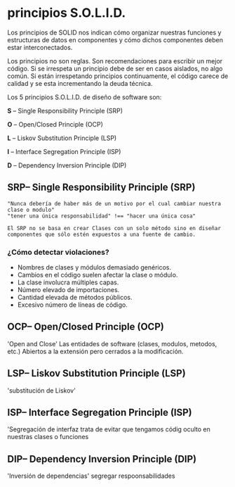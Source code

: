 # principios S.O.L.I.D.

  Los principios de SOLID nos indican cómo organizar nuestras funciones y estructuras de datos en componentes y cómo dichos componentes deben estar interconectados.

  Los principios no son reglas.
  Son recomendaciones para escribir un mejor código.
  Si se irrespeta un principio debe de ser en casos aislados, no algo común.
  Si están irrespetando principios continuamente, el código carece de calidad y se esta incrementando la deuda técnica.

  Los 5 principios S.O.L.I.D. de diseño de software son:

  **S** – Single Responsibility Principle (SRP)

  **O** – Open/Closed Principle (OCP)

  **L** – Liskov Substitution Principle (LSP)

  **I** – Interface Segregation Principle (ISP)

  **D** – Dependency Inversion Principle (DIP)

## SRP– Single Responsibility Principle (SRP)

    "Nunca debería de haber más de un motivo por el cual cambiar nuestra clase o modulo"
    "tener una única responsabilidad" !== "hacer una única cosa"

    El SRP no se basa en crear Clases con un solo método sino en diseñar componentes que sólo estén expuestos a una fuente de cambio.

### ¿Cómo detectar violaciones?

* Nombres de clases y módulos demasiado genéricos.
* Cambios en el código suelen afectar la clase o módulo.
* La clase involucra múltiples capas.
* Número elevado de importaciones.
* Cantidad elevada de métodos públicos.
* Excesivo número de líneas de código.

## OCP– Open/Closed Principle (OCP)

  'Open and Close'
  Las entidades de software (clases, modulos, metodos, etc.) Abiertos a la extensión pero cerrados a la modificación.

## LSP– Liskov Substitution Principle (LSP)

  'substitución de Liskov'

## ISP– Interface Segregation Principle (ISP)

  'Segregación de interfaz
  trata de evitar que tengamos códig oculto en nuestras clases o funciones

## DIP– Dependency Inversion Principle (DIP)

  'Inversión de dependencias'
  segregar respoonsabilidades

